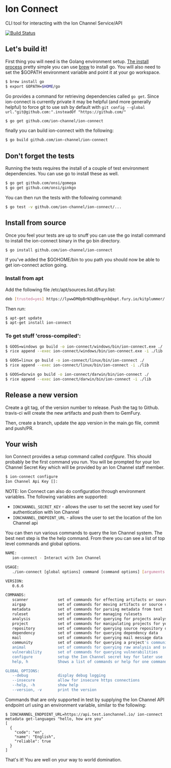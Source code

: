 # Ion Connect

CLI tool for interacting with the Ion Channel Service/API

[![Build Status](https://magnum.travis-ci.com/ion-channel/ion-connect.svg?token=AGRFpUr1LzvrKJ1SmsR3)](https://magnum.travis-ci.com/ion-channel/ion-connect)


## Let's build it!

First thing you will need is the Golang environment setup. [The install process](https://golang.org/doc/install) pretty simple you can use [brew](http://brew.sh) to install go.  You will also need to set the $GOPATH environment variable and point it at your go workspace.

```sh
$ brew install go
$ export GOPATH=$HOME/go
```

Go provides a command for retrieving dependencies called `go get`.  Since ion-connect is currently private it may be helpful (and more generally helpful) to force git to use ssh by default with  `git config --global url."git@github.com:".insteadOf "https://github.com/"`

```sh
$ go get github.com/ion-channel/ion-connect
```

finally you can build ion-connect with the following:

```sh
$ go build github.com/ion-channel/ion-connect
```

## Don't forget the tests

Running the tests requires the install of a couple of test environment dependencies. You can use go to install these as well.

```sh
$ go get github.com/onsi/gomega
$ go get github.com/onsi/ginkgo
```

You can then run the tests with the following command:

```sh
$ go test -v github.com/ion-channel/ion-connect/...
```

## Install from source

Once you feel your tests are up to snuff you can use the go install command to install the ion-connect binary in the go bin directory.

```sh
$ go install github.com/ion-channel/ion-connect
```

If you've added the $GOHOME/bin to you path you should now be able to get ion-connect action going.

### Install from apt

Add the following file /etc/apt/sources.list.d/fury.list:
```sh
deb [trusted=yes] https://lywwDM0pBrN3qB9xqynb@apt.fury.io/kitplummer/ /
```

Then run:
```sh
$ apt-get update
$ apt-get install ion-connect
```

### To get stuff 'cross-compiled':

```sh
$ GOOS=windows go build -o ion-connect/windows/bin/ion-connect.exe ./
$ rice append --exec ion-connect/windows/bin/ion-connect.exe -i ./lib

$ GOOS=linux go build -o ion-connect/linux/bin/ion-connect ./
$ rice append --exec ion-connect/linux/bin/ion-connect -i ./lib

$ GOOS=darwin go build -o ion-connect/darwin/bin/ion-connect ./
$ rice append --exec ion-connect/darwin/bin/ion-connect -i ./lib
```

## Release a new version

Create a git tag, of the version number to release.  Push the tag to Github.  travis-ci
will create the new artifacts and push them to GemFury.

Then, create a branch, update the app version in the main.go file, commit and push/PR.

## Your wish

Ion Connect provides a setup command called *configure*.  This should probably be the first command you run.  You will be prompted for your Ion Channel Secret Key which will be provided by an Ion Channel staff member.

```sh
$ ion-connect configure
Ion Channel Api Key []:
```

NOTE:  Ion Connect can also do configuration through environment variables.  The following variables are supported:

- `IONCHANNEL_SECRET_KEY` - allows the user to set the secret key used for authentication with Ion Channel
- `IONCHANNEL_ENDPOINT_URL` - allows the user to set the location of the Ion Channel api


You can then run various commands to query the Ion Channel system.  The best next step is the the help command.  From there you can see a list of top level commands and global options.

```sh
NAME:
   ion-connect - Interact with Ion Channel

USAGE:
   ./ion-connect [global options] command [command options] [arguments...]

VERSION:
   0.6.6

COMMANDS:
   scanner             set of commands for effecting artifacts or source code
   airgap              set of commands for moving artifacts or source code
   metadata            set of commands for parsing metadata from text
   ruleset             set of commands for managing rulesets
   analysis            set of commands for querying for projects analysis scan results
   project             set of commands for manipulating projects for your account
   repository          set of commands for querying source repository data
   dependency          set of commands for querying dependency data
   mail                set of commands for querying mail message data
   community           set of commands for querying a project's community data
   animal              set of commands for querying raw analysis and scan data
   vulnerability       set of commands for querying vulnerabilities
   configure           setup the Ion Channel secret key for later use
   help, h             Shows a list of commands or help for one command

GLOBAL OPTIONS:
   --debug             display debug logging
   --insecure          allow for insecure https connections
   --help, -h          show help
   --version, -v       print the version
```

Commands that are only supported in test by supplying the Ion Channel API endpoint url using an environment variable, similar to the following:

```
$ IONCHANNEL_ENDPOINT_URL=https://api.test.ionchannel.io/ ion-connect metadata get-languages "hello, how are you"
[
  {
    "code": "en",
    "name": "English",
    "reliable": true
  }
]
```

That's it! You are well on your way to world domination.
